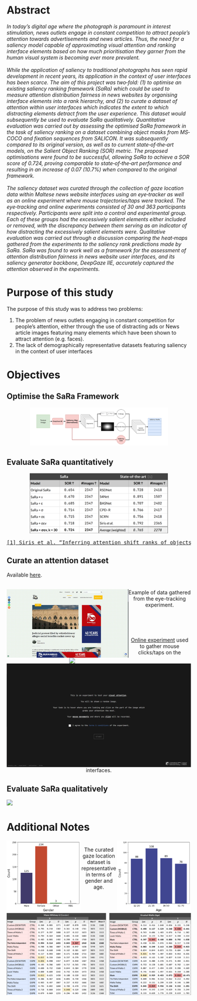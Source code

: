 <h1>Abstract</h1>
<i>
In today’s digital age where the photograph is paramount in interest stimulation, news
outlets engage in constant competition to attract people’s attention towards
advertisements and news articles. Thus, the need for a saliency model capable of
approximating visual attention and ranking interface elements based on how much
prioritisation they garner from the human visual system is becoming ever more
prevalent.
<br>
<br>
While the application of saliency to traditional photographs has seen rapid
development in recent years, its application in the context of user interfaces has been
scarce. The aim of this project was two‐fold: (1) to optimise an existing saliency
ranking framework (SaRa) which could be used to measure attention distribution
fairness in news websites by organising interface elements into a rank hierarchy, and
(2) to curate a dataset of attention within user interfaces which indicates the extent to
which distracting elements detract from the user experience. This dataset would
subsequently be used to evaluate SaRa qualitatively.
Quantitative evaluation was carried out by assessing the optimised SaRa
framework in the task of saliency ranking on a dataset combining object masks from
MS‐COCO and fixation sequences from SALICON. It was subsequently compared to its
original version, as well as to current state‐of‐the‐art models, on the Salient Object
Ranking (SOR) metric. The proposed optimisations were found to be successful,
allowing SaRa to achieve a SOR score of 0.724, proving comparable to state‐of‐the‐art
performance and resulting in an increase of 0.07 (10.7%) when compared to the
original framework.
<br>
<br>
The saliency dataset was curated through the collection of gaze location data
within Maltese news website interfaces using an eye‐tracker as well as an online
experiment where mouse trajectories/taps were tracked. The eye‐tracking and online
experiments consisted of 30 and 363 participants respectively. Participants were split
into a control and experimental group. Each of these groups had the excessively salient
elements either included or removed, with the discrepancy between them serving as
an indicator of how distracting the excessively salient elements were.
Qualitative evaluation was carried out through a discussion comparing the
heat‐maps gathered from the experiments to the saliency rank predictions made by
SaRa. SaRa was found to work well as a framework for the assessment of attention
distribution fairness in news website user interfaces, and its saliency generator
backbone, DeepGaze IIE, accurately captured the attention observed in the
experiments.
</i>


<h1>Purpose of this study</h1>
The purpose of this study was to address two problems:
<ol>
  <li>The problem of news outlets engaging in constant competition for people’s attention, either through the use of distracting ads or News article images featuring many elements which have been shown to attract attention (e.g. faces).</li>
  <li>The lack of demographically representative datasets featuring saliency in the context of user interfaces</li>
</ol>


<h1>Objectives</h1>
<h2>Optimise the SaRa Framework</h2>
<p float="left" align="middle">
<img style="width: 75%" src="./assets/newsarafinaltransparent.png">
</p>

<h2>Evaluate SaRa quantitatively</h2>
<p float="left" align="middle">
<img style="width: 75%" src="./assets/SOR.png">
</p>

<pre><a href="https://openaccess.thecvf.com/content_CVPR_2020/html/Siris_Inferring_Attention_Shift_Ranks_of_Objects_for_Image_Saliency_CVPR_2020_paper.html">[1] Siris et al. “Inferring attention shift ranks of objects for image saliency,” in Proceedings of the IEEE/CVF conference on computer vision and pattern recognition, 2020</a></pre>

<h2>Curate an attention dataset</h2>
Available <a href="./gazedataset">here</a>.

<br>
<br>

<p float="left" align="middle">
  <img style="width: 66%; float:left" src="./assets/eyetracking.gif">
  <img style="width: 66%; float:right" src="./assets/eyeheatmap.gif">
  Example of data gathered from the eye-tracking experiment.
</p>

<br>
<br>

<p float="left" align="middle">
  <img style="; float:left" src="./assets/onliness 2.png">
  <br>
  <a href="https://mkenely.com/visualattention" target="_blank">Online experiment</a> used to gather mouse clicks/taps on the interfaces.
</p>

<h2>Evaluate SaRa qualitatively</h2>
<img src="./evaluation/Figures/Summaries/Times of Malta 2 Summary.png">


<h1>Additional Notes</h1>

<p float="left" align="middle">
  <img style="width: 40%; float:left" src="./assets/Gender Distribution.png">
  <img style="width: 40%; float:right" src="./assets/Age Distribution.png">
</p>

<p float="left" align="middle">
  <img style="width: 100%; float:left" src="./assets/stattests.png">
  <br>
  The curated gaze location dataset is representative in terms of gender and age.
</p>







